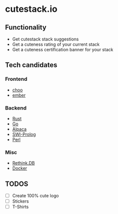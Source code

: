 # cutestack.io

## Functionality

* Get cutestack stack suggestions
* Get a cuteness rating of your current stack
* Get a cuteness certification banner for your stack

## Tech candidates

### Frontend

* [choo](https://choo.io/)
* [ember](https://www.emberjs.com/)

### Backend

* [Rust](https://www.rust-lang.org/en-US/)
* [Go](https://golang.org/)
* [Alpaca](https://github.com/alpaca-lang/alpaca)
* [SWI-Prolog](http://www.swi-prolog.org/)
* [Perl](https://perl6.org/)

### Misc

* [Rethink.DB](https://www.rethinkdb.com/)
* [Docker](https://www.docker.com/)

## TODOS

- [ ] Create 100% cute logo
- [ ] Stickers
- [ ] T-Shirts
